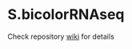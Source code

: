# S.bicolorRNAseq

Check repository [wiki](https://github.com/lifangy6/S.bicolorRNAseq/wiki) for details
